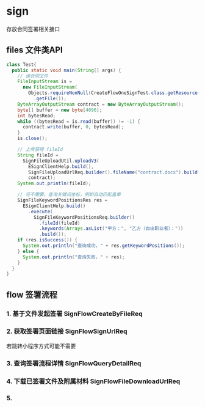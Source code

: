 # sign

存放合同签署相关接口

## files 文件类API

```java
class Test{
  public static void main(String[] args) {
    // 读合同文件
    FileInputStream is =
      new FileInputStream(
        Objects.requireNonNull(CreateFlowOneSignTest.class.getResource("/contract.docx"))
          .getFile());
    ByteArrayOutputStream contract = new ByteArrayOutputStream();
    byte[] buffer = new byte[4096];
    int bytesRead;
    while ((bytesRead = is.read(buffer)) != -1) {
      contract.write(buffer, 0, bytesRead);
    }
    is.close();

    // 上传获得 fileId
    String fileId =
      SignFileUploadUtil.uploadV3(
        ESignClientHelp.build(),
        SignFileUploadUrlReq.builder().fileName("contract.docx").build(),
        contract);
    System.out.println(fileId);

    // 可不需要，查询关键词坐标，例如自动匹配盖章
    SignFileKeywordPositionsRes res =
      ESignClientHelp.build()
        .execute(
          SignFileKeywordPositionsReq.builder()
            .fileId(fileId)
            .keywords(Arrays.asList("甲方：", "乙方（自由职业者）："))
            .build());
    if (res.isSuccess()) {
      System.out.println("查询成功，" + res.getKeywordPositions());
    } else {
      System.out.println("查询失败，" + res);
    }
  }
}   
```

## flow 签署流程

### 1. 基于文件发起签署 SignFlowCreateByFileReq

### 2. 获取签署页面链接 SignFlowSignUrlReq

若跳转小程序方式可能不需要

### 3. 查询签署流程详情 SignFlowQueryDetailReq

### 4. 下载已签署文件及附属材料 SignFlowFileDownloadUrlReq

### 5.